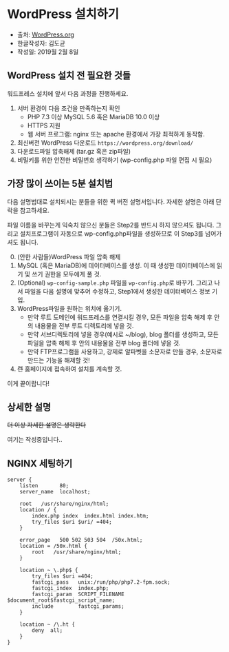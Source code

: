 # WordPress 설치하기
* 출처: [WordPress.org](https://codex.wordpress.org/Installing_WordPress)
* 한글작성자: 김도균
* 작성일: 2019월 2월 8일



## WordPress 설치 전 필요한 것들
워드프레스 설치에 앞서 다음 과정을 진행하세요.

 1. 서버 환경이 다음 조건을 만족하는지 확인
    - PHP 7.3 이상
    MySQL 5.6 혹은 MariaDB 10.0 이상
    - HTTPS 지원
    - 웹 서버 프로그램: nginx 또는 apache 환경에서 가장 최적하게 동작함.
 2. 최신버전 WordPress 다운로드
 `https://wordpress.org/download/`
 3. 다운로드파일 압축해제 (tar.gz 혹은 zip파일)
 4. 비밀키를 위한 안전한 비밀번호 생각하기 (wp-config.php 파일 편집 시 필요)



## 가장 많이 쓰이는 5분 설치법
다음 설명법대로 설치되시는 분들을 위한 퀵 버전 설명서입니다. 자세한 설명은 아래 단락을 참고하세요.

파일 이름을 바꾸는게 익숙치 않으신 분들은 Step2를 반드시 하지 않으셔도 됩니다. 그리고 설치프로그램이 자동으로 wp-config.php파일을 생성하므로 이 Step3를 넘어가셔도 됩니다.

 0. (안한 사람들)WordPress 파일 압축 해제
 1. MySQL (혹은 MariaDB)에 데이터베이스를 생성. 이 때 생성한 데이터베이스에 읽기 및 쓰기 권한을 모두에게 풀 것.
 2. (Optional) `wp-config-sample.php` 파일을 `wp-config.php`로 바꾸기. 그리고 나서 파일을 다음 설명에 맞추어 수정하고, Step1에서 생성한 데이터베이스 정보 기입.
 3. WordPress파일을 원하는 위치에 옮기기.
     * 만약 루트 도메인에 워드프레스를 연결시킬 경우, 모든 파일을 압축 해제 후 안의 내용물을 전부 루트 디렉토리에 넣을 것.
     * 만약 서브디렉토리에 넣을 경우(예시로 ~/blog), blog 폴더를 생성하고, 모든 파일을 압축 해제 후 안의 내용물을 전부 blog 폴더에 넣을 것.
     * 만약 FTP프로그램을 사용하고, 강제로 알파벳을 소문자로 만들 경우, 소문자로 만드는 기능을 해제할 것!
 4. ~~런~~ 홈페이지에 접속하여 설치를 계속할 것.
 
이게 끝이랍니다!



## 상세한 설명
~~더 이상 자세한 설명은 생략한다~~

여기는 작성중입니다..



## NGINX 세팅하기
```
server {
    listen       80;
    server_name  localhost;
 
    root   /usr/share/nginx/html;
    location / {
        index.php index  index.html index.htm;
        try_files $uri $uri/ =404;
    }

    error_page   500 502 503 504  /50x.html;
    location = /50x.html {
        root   /usr/share/nginx/html;
    }
 
    location ~ \.php$ {
        try_files $uri =404; 
        fastcgi_pass   unix:/run/php/php7.2-fpm.sock;
        fastcgi_index  index.php;
        fastcgi_param  SCRIPT_FILENAME  $document_root$fastcgi_script_name;
        include        fastcgi_params;
    }
 
    location ~ /\.ht {
        deny  all;
    }
}
```


 

